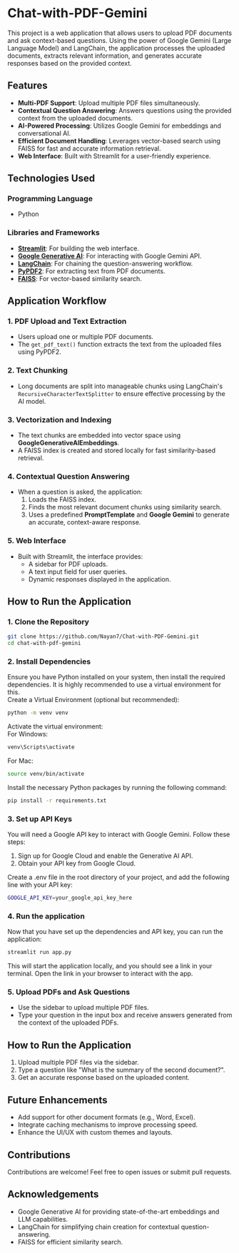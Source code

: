 # **Chat-with-PDF-Gemini**
This project is a web application that allows users to upload PDF documents and ask context-based questions. Using the power of Google Gemini (Large Language Model) and LangChain, the application processes the uploaded documents, extracts relevant information, and generates accurate responses based on the provided context.

## **Features**
- **Multi-PDF Support**: Upload multiple PDF files simultaneously.
- **Contextual Question Answering**: Answers questions using the provided context from the uploaded documents.
- **AI-Powered Processing**: Utilizes Google Gemini for embeddings and conversational AI.
- **Efficient Document Handling**: Leverages vector-based search using FAISS for fast and accurate information retrieval.
- **Web Interface**: Built with Streamlit for a user-friendly experience.

## **Technologies Used**
### **Programming Language**
- Python

### **Libraries and Frameworks**
- **[Streamlit](https://streamlit.io/)**: For building the web interface.
- **[Google Generative AI](https://developers.generativeai.google/)**: For interacting with Google Gemini API.
- **[LangChain](https://docs.langchain.com/)**: For chaining the question-answering workflow.
- **[PyPDF2](https://pypi.org/project/PyPDF2/)**: For extracting text from PDF documents.
- **[FAISS](https://github.com/facebookresearch/faiss)**: For vector-based similarity search.

## **Application Workflow**

### 1. **PDF Upload and Text Extraction**
   - Users upload one or multiple PDF documents.
   - The `get_pdf_text()` function extracts the text from the uploaded files using PyPDF2.

### 2. **Text Chunking**
   - Long documents are split into manageable chunks using LangChain's `RecursiveCharacterTextSplitter` to ensure effective processing by the AI model.

### 3. **Vectorization and Indexing**
   - The text chunks are embedded into vector space using **GoogleGenerativeAIEmbeddings**.
   - A FAISS index is created and stored locally for fast similarity-based retrieval.

### 4. **Contextual Question Answering**
   - When a question is asked, the application:
     1. Loads the FAISS index.
     2. Finds the most relevant document chunks using similarity search.
     3. Uses a predefined **PromptTemplate** and **Google Gemini** to generate an accurate, context-aware response.

### 5. **Web Interface**
   - Built with Streamlit, the interface provides:
     - A sidebar for PDF uploads.
     - A text input field for user queries.
     - Dynamic responses displayed in the application.

## **How to Run the Application**

### **1. Clone the Repository**
```bash
git clone https://github.com/Nayan7/Chat-with-PDF-Gemini.git
cd chat-with-pdf-gemini
```

### **2. Install Dependencies**
Ensure you have Python installed on your system, then install the required dependencies. It is highly recommended to use a virtual environment for this.  
Create a Virtual Environment (optional but recommended):  
```bash
python -m venv venv  
```
Activate the virtual environment:  
For Windows:
```bash
venv\Scripts\activate
```
For Mac:
```bash
source venv/bin/activate
```

Install the necessary Python packages by running the following command:  
```bash
pip install -r requirements.txt  
```

### **3. Set up API Keys**
You will need a Google API key to interact with Google Gemini. Follow these steps:

1) Sign up for Google Cloud and enable the Generative AI API.
2) Obtain your API key from Google Cloud.

Create a .env file in the root directory of your project, and add the following line with your API key:  
```bash
GOOGLE_API_KEY=your_google_api_key_here
```

### **4. Run the application**
Now that you have set up the dependencies and API key, you can run the application:  
```bash
streamlit run app.py
```

This will start the application locally, and you should see a link in your terminal. Open the link in your browser to interact with the app.

### **5. Upload PDFs and Ask Questions**
- Use the sidebar to upload multiple PDF files.
- Type your question in the input box and receive answers generated from the context of the uploaded PDFs.

## **How to Run the Application**
1) Upload multiple PDF files via the sidebar.
2) Type a question like "What is the summary of the second document?".
3) Get an accurate response based on the uploaded content.

## **Future Enhancements**
- Add support for other document formats (e.g., Word, Excel).
- Integrate caching mechanisms to improve processing speed.
- Enhance the UI/UX with custom themes and layouts.

## **Contributions**
Contributions are welcome! Feel free to open issues or submit pull requests.

## **Acknowledgements**
- Google Generative AI for providing state-of-the-art embeddings and LLM capabilities.
- LangChain for simplifying chain creation for contextual question-answering.
- FAISS for efficient similarity search.
